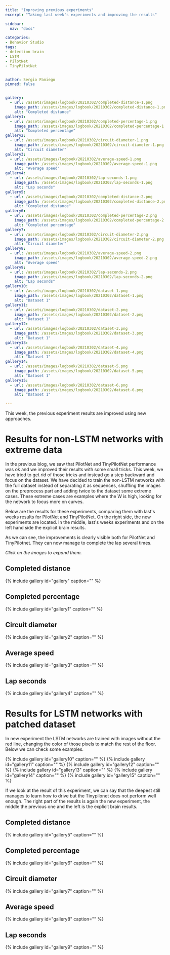 ```yaml
---
title: "Improving previous experiments"
excerpt: "Taking last week's experiments and improving the results"

sidebar:
  nav: "docs"

categories:
- Behavior Studio
tags:
- detection brain
- LSTM
- PilotNet
- TinyPilotNet


author: Sergio Paniego
pinned: false


gallery:
  - url: /assets/images/logbook/20210302/completed-distance-1.png
    image_path: /assets/images/logbook/20210302/completed-distance-1.png
    alt: "Completed distance"
gallery1:
  - url: /assets/images/logbook/20210302/completed-percentage-1.png
    image_path: /assets/images/logbook/20210302/completed-percentage-1.png
    alt: "Completed percentage"
gallery2:
  - url: /assets/images/logbook/20210302/circuit-diameter-1.png
    image_path: /assets/images/logbook/20210302/circuit-diameter-1.png
    alt: "Circuit diameter"
gallery3:
  - url: /assets/images/logbook/20210302/average-speed-1.png
    image_path: /assets/images/logbook/20210302/average-speed-1.png
    alt: "Average speed"
gallery4:
  - url: /assets/images/logbook/20210302/lap-seconds-1.png
    image_path: /assets/images/logbook/20210302/lap-seconds-1.png
    alt: "Lap seconds"
gallery5:
  - url: /assets/images/logbook/20210302/completed-distance-2.png
    image_path: /assets/images/logbook/20210302/completed-distance-2.png
    alt: "Completed distance"
gallery6:
  - url: /assets/images/logbook/20210302/completed-percentage-2.png
    image_path: /assets/images/logbook/20210302/completed-percentage-2.png
    alt: "Completed percentage"
gallery7:
  - url: /assets/images/logbook/20210302/circuit-diameter-2.png
    image_path: /assets/images/logbook/20210302/circuit-diameter-2.png
    alt: "Circuit diameter"
gallery8:
  - url: /assets/images/logbook/20210302/average-speed-2.png
    image_path: /assets/images/logbook/20210302/average-speed-2.png
    alt: "Average speed"
gallery9:
  - url: /assets/images/logbook/20210302/lap-seconds-2.png
    image_path: /assets/images/logbook/20210302/lap-seconds-2.png
    alt: "Lap seconds"
gallery10:
  - url: /assets/images/logbook/20210302/dataset-1.png
    image_path: /assets/images/logbook/20210302/dataset-1.png
    alt: "Dataset 1"
gallery11:
  - url: /assets/images/logbook/20210302/dataset-2.png
    image_path: /assets/images/logbook/20210302/dataset-2.png
    alt: "Dataset 1"
gallery12:
  - url: /assets/images/logbook/20210302/dataset-3.png
    image_path: /assets/images/logbook/20210302/dataset-3.png
    alt: "Dataset 1"
gallery13:
  - url: /assets/images/logbook/20210302/dataset-4.png
    image_path: /assets/images/logbook/20210302/dataset-4.png
    alt: "Dataset 1"
gallery14:
  - url: /assets/images/logbook/20210302/dataset-5.png
    image_path: /assets/images/logbook/20210302/dataset-5.png
    alt: "Dataset 1"
gallery15:
  - url: /assets/images/logbook/20210302/dataset-6.png
    image_path: /assets/images/logbook/20210302/dataset-6.png
    alt: "Dataset 1"

---
```


This week, the previous experiment results are improved using new approaches. 


# Results for non-LSTM networks with extreme data

In the previous blog, we saw that PilotNet and TinyPilotNet performance was ok and we improved their results with some small tricks. 
This week, we have tried to get rid of those tricks and instead go a step backward and focus on the dataset. We have decided
to train the non-LSTM networks with the full dataset instead of separating it as sequences, shuffling the images on the preprocess part and 
adding twice to the dataset some extreme cases. These extreme cases are examples where the W is high, looking for the network to focus more on 
curves.


Below are the results for these experiments, comparing them with last's weeks results for PilotNet and TinyPilotNet. On the right side, the new
experiments are located. In the middle, last's weeks experiments and on the left hand side the explicit brain results. 

As we can see, the improvements is clearly visible both for PilotNet and TinyPilotnet. They can now manage to complete the lap 
several times.

*Click on the images to expand them.*

## Completed distance

{% include gallery id="gallery" caption="" %}

## Completed percentage
{% include gallery id="gallery1" caption="" %}

## Circuit diameter
{% include gallery id="gallery2" caption="" %}

## Average speed
{% include gallery id="gallery3" caption="" %}

## Lap seconds
{% include gallery id="gallery4" caption="" %}


# Results for LSTM networks with patched dataset

In new experiment the LSTM networks are trained with images without the red line, changing the color of those pixels to match
the rest of the floor. Below we can check some examples. 

{% include gallery id="gallery10" caption="" %}
{% include gallery id="gallery11" caption="" %}
{% include gallery id="gallery12" caption="" %}
{% include gallery id="gallery13" caption="" %}
{% include gallery id="gallery14" caption="" %}
{% include gallery id="gallery15" caption="" %}

If we look at the result of this experiment, we can say that the deepest still manages to learn how to drive but the Tinypilonet does not
perform well enough. The right part of the results is again the new experiment, the middle the previous one and the left is the explicit brain results.

## Completed distance

{% include gallery id="gallery5" caption="" %}

## Completed percentage
{% include gallery id="gallery6" caption="" %}

## Circuit diameter
{% include gallery id="gallery7" caption="" %}

## Average speed
{% include gallery id="gallery8" caption="" %}

## Lap seconds
{% include gallery id="gallery9" caption="" %}


